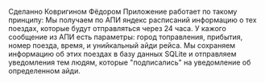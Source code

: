 Сделанно Ковригином Фёдором
Приложение работает по такому принципу: Мы получаем по АПИ яндекс расписаний информацию о тех поездах, которые будут отправляться через 24 часа. У кажого сообщение из АПИ есть параметры: город топравления, прибытия, номер поезда, время, и унийкальный айди рейса. Мы сохраняем информацию об этих поездах в базу данных SQLite и отправляем уведомления тем людям, которые "подписались" на уведомление об определенном айди.


